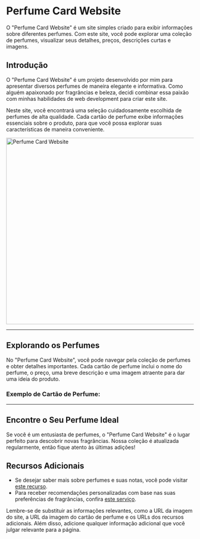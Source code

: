 <h1>Perfume Card Website</h1>

O "Perfume Card Website" é um site simples criado para exibir informações sobre diferentes perfumes. Com este site, você pode explorar uma coleção de perfumes, visualizar seus detalhes, preços, descrições curtas e imagens.

<h2>Introdução</h2>
<p>O "Perfume Card Website" é um projeto desenvolvido por mim para apresentar diversos perfumes de maneira elegante e informativa. Como alguém apaixonado por fragrâncias e beleza, decidi combinar essa paixão com minhas habilidades de web development para criar este site.</p>

<p>Neste site, você encontrará uma seleção cuidadosamente escolhida de perfumes de alta qualidade. Cada cartão de perfume exibe informações essenciais sobre o produto, para que você possa explorar suas características de maneira conveniente.</p>

<img align="center" alt="Perfume Card Website" height="500" width="1280" src="https://i.imgur.com/a0FGkj6.png">

<hr>

<h2>Explorando os Perfumes</h2>
<p>No "Perfume Card Website", você pode navegar pela coleção de perfumes e obter detalhes importantes. Cada cartão de perfume inclui o nome do perfume, o preço, uma breve descrição e uma imagem atraente para dar uma ideia do produto.</p>

<h3>Exemplo de Cartão de Perfume:</h3>

<hr>

<h2>Encontre o Seu Perfume Ideal</h2>
<p>Se você é um entusiasta de perfumes, o "Perfume Card Website" é o lugar perfeito para descobrir novas fragrâncias. Nossa coleção é atualizada regularmente, então fique atento às últimas adições!</p>

<h2>Recursos Adicionais</h2>
<ul>
  <li>Se desejar saber mais sobre perfumes e suas notas, você pode visitar <a href="url_para_recurso_sobre_perfumes">este recurso</a>.</li>
  <li>Para receber recomendações personalizadas com base nas suas preferências de fragrâncias, confira <a href="url_para_recurso_de_recomendacoes">este serviço</a>.</li>
</ul>

Lembre-se de substituir as informações relevantes, como a URL da imagem do site, a URL da imagem do cartão de perfume e os URLs dos recursos adicionais. Além disso, adicione qualquer informação adicional que você julgar relevante para a página.
